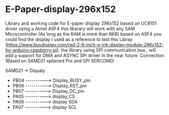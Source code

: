 # E-Paper-display-296x152
Library and working code for E-paper display 296x152 based on UC8151 driver using a Atmel ASF4
this libarary will work with any SAM Microcontroller (As long as the RAM is more than 8KB) based on ASF4
you could find the display I used as a reference to test this Libray (https://www.buydisplay.com/red-2-6-inch-e-ink-display-module-296x152-for-arduino-raspberry-pi).
the library using SPI communication bus , will add a support for DMA and ASYNC SPI driver in the near future.
Connection (Based on SAMD21 xplained Pro and SPI SERCOM0)

  SAMD21		->		Dispaly
*	PB04	---------->	    	Display_BUSY_pin
*	PB06	---------->		Display_RST_pin
*	PB07	---------->		Display_DC_pin
*	PA05	---------->		display_CS
*	PA06	---------->		display SDA
*	PA07	---------->		display SCL
